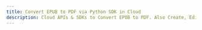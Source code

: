---title: Convert EPUB to PDF via Python SDK in Clouddescription: Cloud APIs & SDKs to Convert EPUB to PDF. Also Create, Edit & Render Microsoft Word & OpenOffice documents in the Cloud.---